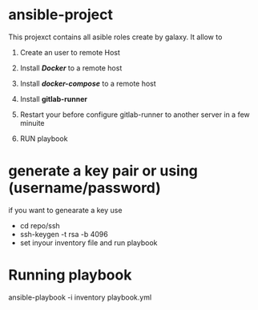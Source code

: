 # ansible-project

This projexct contains all asible roles create by galaxy. 
It allow to

1. Create an user to remote Host 
2. Install  ***Docker*** to a remote host
3. Install ***docker-compose*** to a remote host
4. Install **gitlab-runner** 
5. Restart your before configure gitlab-runner to another server in a few minuite

1. RUN playbook

# generate a key pair or using (username/password)
if you want to genearate a key use 
* cd repo/ssh
* ssh-keygen -t rsa -b 4096 
* set inyour inventory file and run playbook

# Running playbook

ansible-playbook -i inventory  playbook.yml
